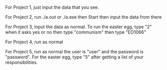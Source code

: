 For Project 1, just input the data that you see.

For Project 2, run ./a.out or ./a.exe then Start then input the data from there

For Project 3, input the data as normal. To run the easter egg, type "2" when it asks yes or no then type "communism" then type "EO1066"

For Project 4, run as normal

For Project 5, run as normal the user is "user" and the password is "password". For the easter egg, type "5" after getting a list of your responsibilities. 
